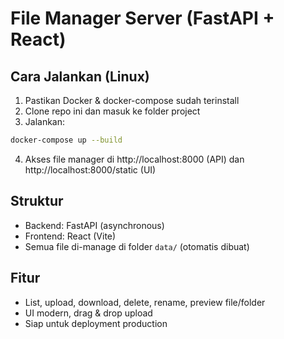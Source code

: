 # File Manager Server (FastAPI + React)

## Cara Jalankan (Linux)

1. Pastikan Docker & docker-compose sudah terinstall
2. Clone repo ini dan masuk ke folder project
3. Jalankan:

```bash
docker-compose up --build
```

4. Akses file manager di http://localhost:8000 (API) dan http://localhost:8000/static (UI)

## Struktur
- Backend: FastAPI (asynchronous)
- Frontend: React (Vite)
- Semua file di-manage di folder `data/` (otomatis dibuat)

## Fitur
- List, upload, download, delete, rename, preview file/folder
- UI modern, drag & drop upload
- Siap untuk deployment production 